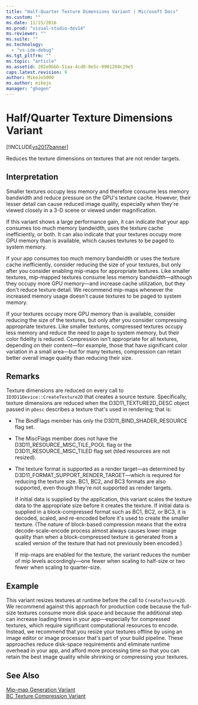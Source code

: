 ```yaml
---
title: "Half-Quarter Texture Dimensions Variant | Microsoft Docs"
ms.custom: ""
ms.date: 11/15/2016
ms.prod: "visual-studio-dev14"
ms.reviewer: ""
ms.suite: ""
ms.technology: 
  - "vs-ide-debug"
ms.tgt_pltfrm: ""
ms.topic: "article"
ms.assetid: 282e9bbb-51aa-4cd0-8e5c-0901268c29e5
caps.latest.revision: 9
author: MikeJo5000
ms.author: mikejo
manager: "ghogen"
---
```

# Half/Quarter Texture Dimensions Variant
[!INCLUDE[vs2017banner](../includes/vs2017banner.md)]

Reduces the texture dimensions on textures that are not render targets.  
  
## Interpretation  
 Smaller textures occupy less memory and therefore consume less memory bandwidth and reduce pressure on the GPU's texture cache. However, their lesser detail can cause reduced image quality, especially when they're viewed closely in a 3-D scene or viewed under magnification.  
  
 If this variant shows a large performance gain, it can indicate that your app consumes too much memory bandwidth, uses the texture cache inefficiently, or both. It can also indicate that your textures occupy more GPU memory than is available, which causes textures to be paged to system memory.  
  
 If your app consumes too much memory bandwidth or uses the texture cache inefficiently, consider reducing the size of your textures, but only after you consider enabling mip-maps for appropriate textures. Like smaller textures, mip-mapped textures consume less memory bandwidth—although they occupy more GPU memory—and increase cache utilization, but they don't reduce texture detail. We recommend mip-maps whenever the increased memory usage doesn't cause textures to be paged to system memory.  
  
 If your textures occupy more GPU memory than is available, consider reducing the size of the textures, but only after you consider compressing appropriate textures. Like smaller textures, compressed textures occupy less memory and reduce the need to page to system memory, but their color fidelity is reduced. Compression isn't appropriate for all textures, depending on their content—for example, those that have significant color variation in a small area—but for many textures, compression can retain better overall image quality than reducing their size.  
  
## Remarks  
 Texture dimensions are reduced on every call to `ID3D11Device::CreateTexture2D` that creates a source texture. Specifically, texture dimensions are reduced when the D3D11_TEXTURE2D_DESC object passed in `pDesc` describes a texture that's used in rendering; that is:  
  
- The BindFlags member has only the D3D11_BIND_SHADER_RESOURCE flag set.  
  
- The MiscFlags member does not have the D3D11_RESOURCE_MISC_TILE_POOL flag or the D3D11_RESOURCE_MISC_TILED flag set (tiled resources are not resized).  
  
- The texture format is supported as a render target—as determined by D3D11_FORMAT_SUPPORT_RENDER_TARGET—which is required for reducing the texture size. BC1, BC2, and BC3 formats are also supported, even though they're not supported as render targets.  
  
  If initial data is supplied by the application, this variant scales the texture data to the appropriate size before it creates the texture. If initial data is supplied in a block-compressed format such as BC1, BC2, or BC3, it is decoded, scaled, and re-encoded before it's used to create the smaller texture. (The nature of block-based compression means that the extra decode-scale-encode process almost always causes lower image quality than when a block-compressed texture is generated from a scaled version of the texture that had not previously been encoded.)  
  
  If mip-maps are enabled for the texture, the variant reduces the number of mip levels accordingly—one fewer when scaling to half-size or two fewer when scaling to quarter-size.  
  
## Example  
 This variant resizes textures at runtime before the call to `CreateTexture2D`. We recommend against this approach for production code because the full-size textures consume more disk space and because the additional step can increase loading times in your app—especially for compressed textures, which require significant computational resources to encode. Instead, we recommend that you resize your textures offline by using an image editor or image processor that's part of your build pipeline. These approaches reduce disk-space requirements and eliminate runtime overhead in your app, and afford more processing time so that you can retain the best image quality while shrinking or compressing your textures.  
  
## See Also  
 [Mip-map Generation Variant](../debugger/mip-map-generation-variant.md)   
 [BC Texture Compression Variant](../debugger/bc-texture-compression-variant.md)



